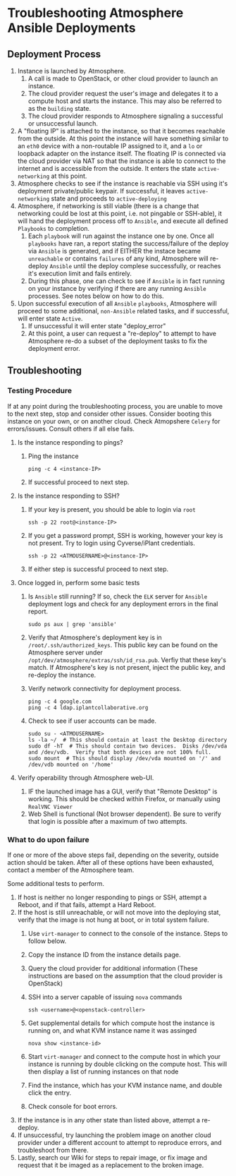 # Troubleshooting Atmosphere Ansible Deployments

## Deployment Process

1. Instance is launched by Atmosphere.
	1. A call is made to OpenStack, or other cloud provider to launch an instance.
	1. The cloud provider request the user's image and delegates it to a compute host and starts the instance.  This may also be referred to as the `building` state.
	1. The cloud provider responds to Atmosphere signaling a successful or unsuccessful launch.
1. A "floating IP" is attached to the instance, so that it becomes reachable from the outside.  At this point the instance will have something similar to an `eth0` device with a non-routable IP assigned to it, and a `lo` or loopback adapter on the instance itself.  The floating IP is connected via the cloud provider via NAT so that the instance is able to connect to the internet and is accessible from the outside. It enters the state `active-networking` at this point.
1. Atmosphere checks to see if the instance is reachable via SSH using it's deployment private/public keypair.  If successful, it leaves `active-networking` state and proceeds to `active-deploying`
1. Atmosphere, if networking is still viable (there is a change that networking could be lost at this point, i.e. not pingable or SSH-able), it will hand the deployment process off to `Ansible`, and execute all defined `Playbooks` to completion.
	1. Each `playbook` will run against the instance one by one.  Once all `playbooks` have ran, a report stating the success/failure of the deploy via `Ansible` is generated, and if EITHER the instace became `unreachable` or contains `failures` of any kind, Atmosphere will re-deploy `Ansible` until the deploy complese successfully, or reaches it's execution limit and fails entirely.
	1. During this phase, one can check to see if `Ansible` is in fact running on your instance by verifying if there are any running `Ansible` processes.  See notes below on how to do this.
1.  Upon successful execution of all `Ansible` `playbooks`, Atmosphere will proceed to some additional, `non-Ansible` related tasks, and if successful, will enter state `Active`.
	1. If unsuccessful it will enter state "deploy_error"
	1. At this point, a user can request a "re-deploy" to attempt to have Atmosphere re-do a subset of the deployment tasks to fix the deployment error.

## Troubleshooting

### Testing Procedure
If at any point during the troubleshooting process, you are unable to move to the next step, stop and consider other issues.  Consider booting this instance on your own, or on another cloud.  Check Atmopshere `Celery` for errors/issues.  Consult others if all else fails.

1. Is the instance responding to pings?
	1. Ping the instance
	
		```
		ping -c 4 <instance-IP>
		```
	
	1. If successful proceed to next step.
1. Is the instance responding to SSH?
	1. If your key is present, you should be able to login via `root`
		
		```
		ssh -p 22 root@<instance-IP>
		``` 

	1. If you get a password prompt, SSH is working, however your key is not present.  Try to login using Cyverse/iPlant credentials.
		
		```
		ssh -p 22 <ATMOUSERNAME>@<instance-IP>
		```
	1. If either step is successful proceed to next step.
1. Once logged in, perform some basic tests
	1. Is `Ansible` still running? If so, check the `ELK` server for `Ansible` deployment logs and check for any deployment errors in the final report.
		
		```
		sudo ps aux | grep 'ansible'
		```
		
	1. Verify that Atmosphere's deployment key is in `/root/.ssh/authorized_keys`.  This public key can be found on the Atmosphere server under `/opt/dev/atmosphere/extras/ssh/id_rsa.pub`.  Verfiy that these key's match.  If Atmosphere's key is not present, inject the public key, and re-deploy the instance.
	1. Verify network connectivity for deployment process.
		
		```
		ping -c 4 google.com
		ping -c 4 ldap.iplantcollaborative.org
		```
		
	1. Check to see if user accounts can be made.
		
		```
		sudo su - <ATMOUSERNAME>
		ls -la ~/  # This should contain at least the Desktop directory
		sudo df -hT  # This should contain two devices.  Disks /dev/vda and /dev/vdb.  Verify that both devices are not 100% full.
		sudo mount  # This should display /dev/vda mounted on '/' and /dev/vdb mounted on '/home'
		```
		
1. Verify operability through Atmosphere web-UI.
	1. IF the launched image has a GUI, verify that "Remote Desktop" is working.  This should be checked within Firefox, or manually using `RealVNC Viewer`
	2. Web Shell is functional (Not browser dependent).  Be sure to verify that login is possible after a maximum of two attempts.


### What to do upon failure
If one or more of the above steps fail, depending on the severity, outside action should be taken.  After all of these options have been exhausted, contact a member of the Atmosphere team.

Some additional tests to perform.

1. If host is neither no longer responding to pings or SSH, attempt a Reboot, and if that fails, attempt a Hard Reboot.
1. If the host is still unreachable, or will not move into the deploying stat, verify that the image is not hung at boot, or in total system failure.
	1. Use `virt-manager` to connect to the console of the instance.  Steps to follow below.
	1. Copy the instance ID from the instance details page.
	1. Query the cloud provider for additional information (These instructions are based on the assumption that the cloud provider is OpenStack)
	1. SSH into a server capable of issuing `nova` commands
		
		```
		ssh <username>@<openstack-controller>
		```
	
	1. Get supplemental details for which compute host the instance is running on, and what KVM instance name it was assinged
		
		```
		nova show <instance-id>
		``` 
	
	1. Start `virt-manager` and connect to the compute host in which your instance is running by double clicking on the compute host.  This will then display a list of running instances on that node
	1. Find the instance, which has your KVM instance name, and double click the entry.
	1. Check console for boot errors.
1. If the instance is in any other state than listed above, attempt a re-deploy.
1. If unsuccessful, try launching the problem image on another cloud provider under a different account to attempt to reproduce errors, and troubleshoot from there.
1. Lastly, search our Wiki for steps to repair image, or fix image and request that it be imaged as a replacement to the broken image.